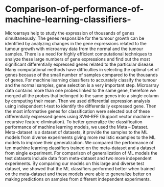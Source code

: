 # Comparison-of-performance-of-machine-learning-classifiers-
Microarrays help to study the expression of thousands of genes simultaneously. The genes responsible for the tumour growth can be identified by analyzing changes in the gene expressions related to the tumour growth with microarray data from the normal and the tumour samples. There is a need for highly efficient computational techniques to analyze these large numbers of gene expressions and find out the most significant differentially expressed genes related to the particular disease. Many computational methods have difficulties in selecting the optimal set of genes because of the small number of samples compared to the thousands of genes. For machine learning classifiers to accurately classify the tumour and the normal samples, gene selection is a very important step. Microarray data contains more than one probes linked to the same gene, therefore we merged all the probes that belonged to the same genes into a single column by computing their mean. Then we used differential expression analysis using independent t-test to identify the differentially expressed gene. Then the most informative genes for classification were selected out of these differentially expressed genes using SVM-RFE (Support vector machine – recursive feature elimination). To better generalize the classification performance of machine learning models, we used the Meta – Dataset. Meta-dataset is a dataset of datasets, it provide the samples to the ML models from diverse experiments giving more realistic examples to the ML models to improve their generalization. We compared the performance of ten machine learning classifiers trained on the meta-dataset and a dataset from single experiment. For comparison of generalization of ML models the test datasets include data from meta-dataset and two more independent experiments. By comparing our models on this large and diverse test dataset, we showed that the ML classifiers performed better when trained on the meta-dataset and these models were able to generalize better on making predictions on samples from different independent experiments. 

